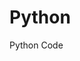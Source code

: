 # Python
Python Code
  
                               
              
              
              
         
      
   
